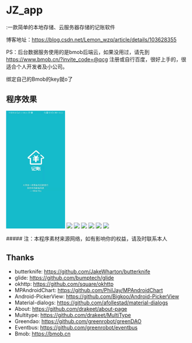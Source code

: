 # JZ_app

:一款简单的本地存储、云服务器存储的记账软件

博客地址：https://blog.csdn.net/Lemon_wzq/article/details/103628355


PS：后台数据服务使用的是bmob后端云，如果没用过，请先到 https://www.bmob.cn/?invite_code=@qcg 注册或自行百度，很好上手的，很适合个人开发者及小公司。

绑定自己的Bmob的key就o了

## 程序效果
<p>
<img width="32%" src="app/src/main/res/mipmap-hdpi/1.jpg"/>
<img width="32%" src="![加载失败](https://github.com/KuoLuoC/JZ_app/blob/master/app/src/main/res/mipmap-hdpi/2.jpg)" />
<img width="32%" src="![加载失败](https://github.com/KuoLuoC/JZ_app/blob/master/app/src/main/res/mipmap-hdpi/3.jpg)" />
<img width="32%" src="![加载失败](https://github.com/KuoLuoC/JZ_app/blob/master/app/src/main/res/mipmap-hdpi/4.jpg)" />
<img width="32%" src="![加载失败](https://github.com/KuoLuoC/JZ_app/blob/master/app/src/main/res/mipmap-hdpi/5.jpg)" />
<img width="32%" src="![加载失败](https://github.com/KuoLuoC/JZ_app/blob/master/app/src/main/res/mipmap-hdpi/6.jpg)" />
<img width="32%" src="![加载失败](https://github.com/KuoLuoC/JZ_app/blob/master/app/src/main/res/mipmap-hdpi/7.jpg)" />
</p>
##### 注：本程序素材来源网络，如有影响你的权益，请及时联系本人


## Thanks
- butterknife: https://github.com/JakeWharton/butterknife
- glide: https://github.com/bumptech/glide
- okhttp: https://github.com/square/okhttp
- MPAndroidChart: https://github.com/PhilJay/MPAndroidChart
- Android-PickerView: https://github.com/Bigkoo/Android-PickerView
- Material-dialogs: https://github.com/afollestad/material-dialogs
- About: https://github.com/drakeet/about-page
- Multitype: https://github.com/drakeet/MultiType
- Greendao: https://github.com/greenrobot/greenDAO
- Eventbus: https://github.com/greenrobot/eventbus
- Bmob: https://bmob.cn
